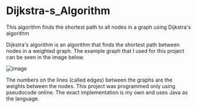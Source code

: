 # Dijkstra-s_Algorithm
This algorithm finds the shortest path to all nodes in a graph using Dijkstra's algorithm

Dijkstra's algorithm is an algorithm that finds the shortest path between nodes in a weighted graph. The example graph that I used for this project can be seen in the image below. 

![image](https://user-images.githubusercontent.com/128403987/226410430-ae6d4940-ee56-4cb0-b0ff-ea5445174802.png)

The numbers on the lines (called edges) between the graphs are the weights between the nodes. 
This project was programmed only using pseudocode online. The exact implementation is my own and uses Java as the language.

